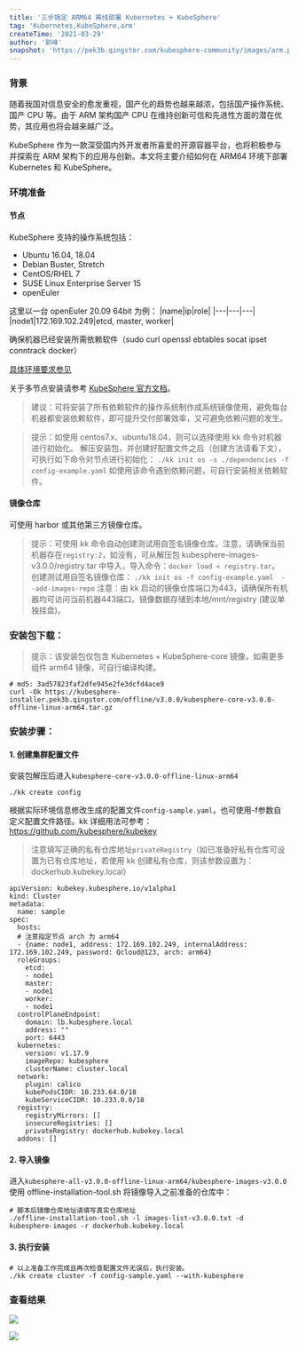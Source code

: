```yaml
---
title: '三步搞定 ARM64 离线部署 Kubernetes + KubeSphere'
tag: 'Kubernetes,KubeSphere,arm'
createTime: '2021-03-29'
author: '郭峰'
snapshot: 'https://pek3b.qingstor.com/kubesphere-community/images/arm.png'
---
```


### 背景

随着我国对信息安全的愈发重视，国产化的趋势也越来越浓，包括国产操作系统、国产 CPU 等。由于 ARM 架构国产 CPU 在维持创新可信和先进性方面的潜在优势，其应用也将会越来越广泛。

KubeSphere 作为一款深受国内外开发者所喜爱的开源容器平台，也将积极参与并探索在 ARM 架构下的应用与创新。本文将主要介绍如何在 ARM64 环境下部署 Kubernetes 和 KubeSphere。

### 环境准备
#### 节点
KubeSphere 支持的操作系统包括：
- Ubuntu 16.04, 18.04
- Debian Buster, Stretch
- CentOS/RHEL 7
- SUSE Linux Enterprise Server 15
- openEuler

这里以一台 openEuler 20.09  64bit 为例：
|name|ip|role|
|---|---|---|
|node1|172.169.102.249|etcd, master, worker|

确保机器已经安装所需依赖软件（sudo curl openssl ebtables socat ipset conntrack docker）

[具体环境要求参见](https://github.com/kubesphere/kubekey/tree/release-1.0#requirements-and-recommendations)

关于多节点安装请参考 [KubeSphere 官方文档](https://kubesphere.com.cn/docs/installing-on-linux/introduction/multioverview/)。

> 建议：可将安装了所有依赖软件的操作系统制作成系统镜像使用，避免每台机器都安装依赖软件，即可提升交付部署效率，又可避免依赖问题的发生。


> 提示：如使用 centos7.x、ubuntu18.04，则可以选择使用 kk 命令对机器进行初始化。
> 解压安装包，并创建好配置文件之后（创建方法请看下文），可执行如下命令对节点进行初始化：
>  `./kk init os -s ./dependencies -f config-example.yaml`
>  如使用该命令遇到依赖问题，可自行安装相关依赖软件。

#### 镜像仓库
可使用 harbor 或其他第三方镜像仓库。

> 提示：可使用 kk 命令自动创建测试用自签名镜像仓库。注意，请确保当前机器存在`registry:2`，如没有，可从解压包 kubesphere-images-v3.0.0/registry.tar 中导入，导入命令：`docker load < registry.tar`。
> 创建测试用自签名镜像仓库：
> `./kk init os -f config-example.yaml  --add-images-repo`
> 注意：由 kk 启动的镜像仓库端口为443，请确保所有机器均可访问当前机器443端口。镜像数据存储到本地/mnt/registry (建议单独挂盘)。

### 安装包下载：
> 提示：该安装包仅包含 Kubernetes + KubeSphere-core 镜像，如需更多组件 arm64 镜像，可自行编译构建。

```
# md5: 3ad57823faf2dfe945e2fe3dcfd4ace9
curl -Ok https://kubesphere-installer.pek3b.qingstor.com/offline/v3.0.0/kubesphere-core-v3.0.0-offline-linux-arm64.tar.gz
```
### 安装步骤：
#### 1. 创建集群配置文件
安装包解压后进入`kubesphere-core-v3.0.0-offline-linux-arm64`
```
./kk create config
```
根据实际环境信息修改生成的配置文件`config-sample.yaml`，也可使用-f参数自定义配置文件路径。kk 详细用法可参考：https://github.com/kubesphere/kubekey

> 注意填写正确的私有仓库地址`privateRegistry`（如已准备好私有仓库可设置为已有仓库地址，若使用 kk 创建私有仓库，则该参数设置为：dockerhub.kubekey.local）

```
apiVersion: kubekey.kubesphere.io/v1alpha1
kind: Cluster
metadata:
  name: sample
spec:
  hosts:
  # 注意指定节点 arch 为 arm64
  - {name: node1, address: 172.169.102.249, internalAddress: 172.169.102.249, password: Qcloud@123, arch: arm64}
  roleGroups:
    etcd:
    - node1
    master:
    - node1
    worker:
    - node1
  controlPlaneEndpoint:
    domain: lb.kubesphere.local
    address: ""
    port: 6443
  kubernetes:
    version: v1.17.9
    imageRepo: kubesphere
    clusterName: cluster.local
  network:
    plugin: calico
    kubePodsCIDR: 10.233.64.0/18
    kubeServiceCIDR: 10.233.0.0/18
  registry:
    registryMirrors: []
    insecureRegistries: []
    privateRegistry: dockerhub.kubekey.local
  addons: []

```
#### 2. 导入镜像
进入`kubesphere-all-v3.0.0-offline-linux-arm64/kubesphere-images-v3.0.0`
使用 offline-installation-tool.sh 将镜像导入之前准备的仓库中：
```
# 脚本后镜像仓库地址请填写真实仓库地址
./offline-installation-tool.sh -l images-list-v3.0.0.txt -d kubesphere-images -r dockerhub.kubekey.local
```

#### 3. 执行安装
```
# 以上准备工作完成且再次检查配置文件无误后，执行安装。
./kk create cluster -f config-sample.yaml --with-kubesphere
```

### 查看结果

![](https://pek3b.qingstor.com/kubesphere-community/images/firstresult.png)

![](https://pek3b.qingstor.com/kubesphere-community/images/secondresult.png)



